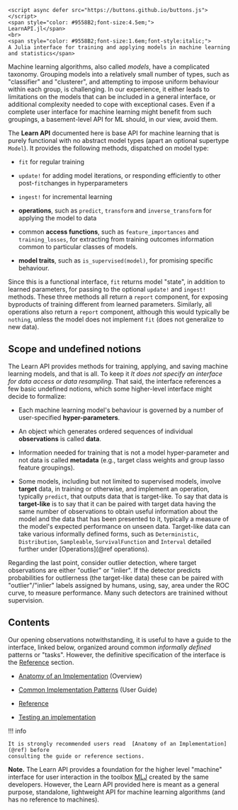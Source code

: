 ```@raw html
<script async defer src="https://buttons.github.io/buttons.js"></script>
<span style="color: #9558B2;font-size:4.5em;">
LearnAPI.jl</span>
<br>
<span style="color: #9558B2;font-size:1.6em;font-style:italic;">
A Julia interface for training and applying models in machine learning and statistics</span>
```

Machine learning algorithms, also called *models*, have a complicated taxonomy. Grouping
models into a relatively small number of types, such as "classifier" and "clusterer", and
attempting to impose uniform behaviour within each group, is challenging. In our
experience, it either leads to limitations on the models that can be included in a general
interface, or additional complexity needed to cope with exceptional cases. Even if a
complete user interface for machine learning might benefit from such groupings, a
basement-level API for ML should, in our view, avoid them.

The **Learn API** documented here is base API for machine learning that is purely
functional with no abstract model types (apart an optional supertype `Model`). It provides
the following methods, dispatched on model type:

- `fit` for regular training

- `update!` for adding model iterations, or responding efficiently to other
  post-`fit`changes in hyperparameters

- `ingest!` for incremental learning

- **operations**, such as `predict`, `transform` and `inverse_transform` for applying the model
  to data

- common **access functions**, such as `feature_importances` and `training_losses`, for
  extracting from training outcomes information common to particular classes of models.

- **model traits**, such as `is_supervised(model)`, for promising specific behaviour.

Since this is a functional interface, `fit` returns model "state", in addition to learned
parameters, for passing to the optional `update!` and `ingest!` methods. These three
methods all return a `report` component, for exposing byproducts of training different
from learned parameters. Similarly, all operations also return a `report` component,
although this would typically be `nothing`, unless the model does not implement `fit`
(does not generalize to new data).


## Scope and undefined notions

The Learn API provides methods for training, applying, and saving machine learning models,
and that is all. To keep it *It does not specify an interface for data access or data
resampling*. That said, the interface references a few basic undefined notions, which some
higher-level interface might decide to formalize:

- Each machine learning model's behaviour is governed by a number of user-specified
  **hyper-parameters**.

- An object which generates ordered sequences of individual **observations** is called
  **data**.

- Information needed for training that is not a model hyper-parameter and not data is called
  **metadata** (e.g., target class weights and group lasso feature groupings).

- Some models, including but not limited to supervised models, involve **target** data, in
  training or otherwise, and implement an operation, typically `predict`, that outputs
  data that is target-like. To say that data is **target-like** is to say that it can be
  paired with target data having the same number of observations to obtain useful
  information about the model and the data that has been presented to it, typically a
  measure of the model's expected performance on unseen data. Target-like data can take
  various informally defined forms, such as `Deterministic`, `Distribution`, `Sampleable`,
  `SurvivalFunction` and `Interval` detailed further under [Operations](@ref operations).

Regarding the last point, consider outlier detection, where target observations are either
"outlier" or "inlier". If the detector predicts probabilities for outlierness (the
target-like data) these can be paired with "outlier"/"inlier" labels assigned by humans,
using, say, area under the ROC curve, to measure performance. Many such detectors are
trainined without supervision.


## Contents

Our opening observations notwithstanding, it is useful to have a guide to the interface,
linked below, organized around common *informally defined* patterns or "tasks". However,
the definitive specification of the interface is the [Reference](@ref) section.

- [Anatomy of an Implementation](@ref) (Overview)

- [Common Implementation Patterns](@ref) (User Guide)

- [Reference](@ref)

- [Testing an implementation](@ref)

!!! info

	It is strongly recommended users read  [Anatomy of an Implementation](@ref) before
	consulting the guide or reference sections.


**Note.** The Learn API provides a foundation for the higher level "machine"
interface for user interaction in the toolbox
[MLJ](https://alan-turing-institute.github.io/MLJ.jl/dev/) created by the same
developers. However, the Learn API provided here is meant as a general purpose,
standalone, lightweight API for machine learning algorithms (and has no reference to
machines).
